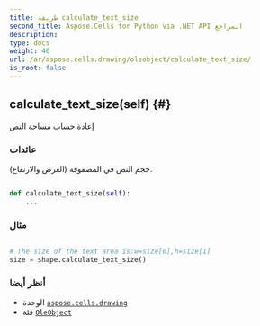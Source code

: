 ```yaml
---
title: طريقة calculate_text_size
second_title: Aspose.Cells for Python via .NET API المراجع
description:
type: docs
weight: 40
url: /ar/aspose.cells.drawing/oleobject/calculate_text_size/
is_root: false
---
```

##  calculate_text_size(self) {#}
إعادة حساب مساحة النص


###  عائدات

حجم النص في المصفوفة (العرض والارتفاع).


```python

def calculate_text_size(self):
    ...
```



###  مثال

```python

# The size of the text area is:w=size[0],h=size[1]
size = shape.calculate_text_size()

```



###  أنظر أيضا
* الوحدة [`aspose.cells.drawing`](../../)
* فئة [`OleObject`](/cells/python-net/ar/aspose.cells.drawing/oleobject)

